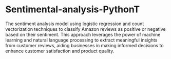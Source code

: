 # Sentimental-analysis-PythonT
The sentiment analysis model using logistic regression and count vectorization techniques to classify Amazon reviews 
as positive or negative based on their sentiment. This approach leverages the power of machine learning and natural 
language processing to extract meaningful insights from customer reviews, aiding businesses in making informed decisions 
to enhance customer satisfaction and product quality.
